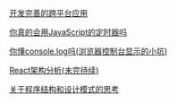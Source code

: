 [开发完善的跨平台应用](/posts/2020-11-30-%E5%BC%80%E5%8F%91%E5%AE%8C%E5%96%84%E7%9A%84%E8%B7%A8%E5%B9%B3%E5%8F%B0%E5%BA%94%E7%94%A8/)

[你真的会用JavaScript的定时器吗](/posts/2021-01-09-%E4%BD%A0%E7%9C%9F%E7%9A%84%E4%BC%9A%E7%94%A8JavaScript%E7%9A%84%E5%AE%9A%E6%97%B6%E5%99%A8%E5%90%97/)

[你懂console.log吗(浏览器控制台显示的小坑)](/posts/2022-02-11-%E4%BD%A0%E6%87%82console.log%E5%90%97(%E6%B5%8F%E8%A7%88%E5%99%A8%E6%8E%A7%E5%88%B6%E5%8F%B0%E6%98%BE%E7%A4%BA%E7%9A%84%E5%B0%8F%E5%9D%91)/)

[React架构分析(未完待续)](/posts/2022-03-21-React%E6%9E%B6%E6%9E%84%E5%88%86%E6%9E%90/)

[关于程序结构和设计模式的思考](/posts/2022-04-25-关于程序结构和设计模式的思考/)
